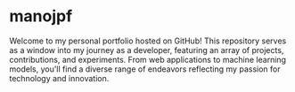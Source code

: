 # manojpf
Welcome to my personal portfolio hosted on GitHub! This repository serves as a window into my journey as a developer, featuring an array of projects, contributions, and experiments. From web applications to machine learning models, you'll find a diverse range of endeavors reflecting my passion for technology and innovation. 
